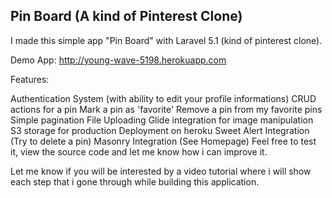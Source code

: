 ## Pin Board (A kind of Pinterest Clone)

I made this simple app "Pin Board" with Laravel 5.1 (kind of pinterest clone).

Demo App: http://young-wave-5198.herokuapp.com

Features:

Authentication System (with ability to edit your profile informations)
CRUD actions for a pin
Mark a pin as 'favorite'
Remove a pin from my favorite pins
Simple pagination
File Uploading
Glide integration for image manipulation
S3 storage for production
Deployment on heroku
Sweet Alert Integration (Try to delete a pin)
Masonry Integration (See Homepage)
Feel free to test it, view the source code and let me know how i can improve it.

Let me know if you will be interested by a video tutorial where i will show each step that i gone through while building this application.